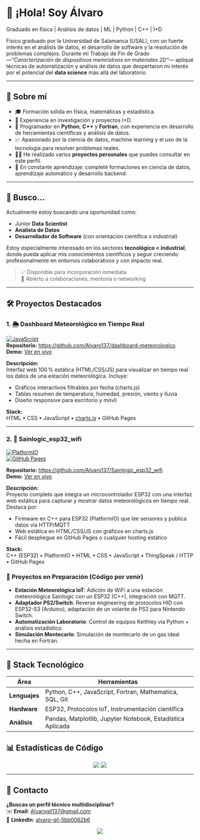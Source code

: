 # 👋 ¡Hola! Soy Álvaro
Graduado en física | Análisis de datos | ML | Python | C++ | I+D

Físico graduado por la Universidad de Salamanca (USAL), con un fuerte interés en el análisis de datos, el desarrollo de software y la resolución de problemas complejos. Durante mi Trabajo de Fin de Grado —*“Caracterización de dispositivos memristivos en materiales 2D”*— apliqué técnicas de automatización y análisis de datos que despertaron mi interés por el potencial del **data science** más allá del laboratorio.

---

## 🧠 Sobre mí

- 🎓 Formación sólida en física, matemáticas y estadística.
- 🧪 Experiencia en investigación y proyectos I+D.
- 🧰 Programador en **Python**, **C++** y **Fortran**, con experiencia en desarrollo de herramientas científicas y análisis de datos.
- 📈 Apasionado por la ciencia de datos, machine learning y el uso de la tecnología para resolver problemas reales.
- 🧑‍💻 He realizado varios **proyectos personales** que puedes consultar en este perfil.
- 🧠 En constante aprendizaje: completé formaciones en ciencia de datos, aprendizaje automático y desarrollo backend.

---

## 🎯 Busco...

Actualmente estoy buscando una oportunidad como:

- Junior **Data Scientist**
- **Analista de Datos**
- **Desarrollador de Software** (con orientación científica o industrial)

Estoy especialmente interesado en los sectores **tecnológico** e **industrial**, donde pueda aplicar mis conocimientos científicos y seguir creciendo profesionalmente en entornos colaborativos y con impacto real.

> ✅ Disponible para incorporación inmediata  
> 🤝 Abierto a colaboraciones, mentoría o networking  


---


## 🛠️ Proyectos Destacados  

### 1. 🌦️ Dashboard Meteorológico en Tiempo Real  
[![JavaScript](https://img.shields.io/badge/JavaScript-Visualización_de_Datos-yellow?logo=javascript)](https://alvaro137.github.io/Sainlogic_esp32_wifi/)  
**Repositorio:** https://github.com/Alvaro137/dashboard-meteorologico  
**Demo:** [Ver en vivo](https://alvaro137.github.io/Sainlogic_esp32_wifi/)  

**Descripción:**  
Interfaz web 100 % estática (HTML/CSS/JS) para visualizar en tiempo real los datos de una estación meteorológica. Incluye:

- Gráficos interactivos filtrables por fecha (charts.js)  
- Tablas resumen de temperatura, humedad, presión, viento y lluvia  
- Diseño responsive para escritorio y móvil  

**Stack:**  
HTML • CSS • JavaScript • [charts.js](https://www.chartjs.org/) • GitHub Pages  

---

### 2. 📡 Sainlogic_esp32_wifi  
[![PlatformIO](https://img.shields.io/badge/PlatformIO-Firmware-blue?logo=platformio)](https://github.com/Alvaro137/Sainlogic_esp32_wifi)  
[![GitHub Pages](https://img.shields.io/badge/GitHub%20Pages-Web-green)](https://alvaro137.github.io/Sainlogic_esp32_wifi/)  

**Repositorio:** https://github.com/Alvaro137/Sainlogic_esp32_wifi  
**Demo:** [Ver en vivo](https://alvaro137.github.io/Sainlogic_esp32_wifi/)  

**Descripción:**  
Proyecto completo que integra un microcontrolador ESP32 con una interfaz web estática para capturar y mostrar datos meteorológicos en tiempo real. Destaca por:

- Firmware en C++ para ESP32 (PlatformIO) que lee sensores y publica datos vía HTTP/MQTT  
- Web estática en HTML/CSS/JS con gráficos en charts.js  
- Fácil despliegue en GitHub Pages o cualquier hosting estático  

**Stack:**  
C++ (ESP32) • PlatformIO • HTML • CSS • JavaScript • ThingSpeak / HTTP • GitHub Pages  


### 🚧 **Proyectos en Preparación (Código por venir)**  
- **Estación Meteorológica IoT**: Adición de WiFi a una estación meteorológica Sainlogic con un ESP32 (C++), integración con MQTT.  
- **Adaptador PS2/Switch**: Reverse engineering de protocolos HID con ESP32-S3 (Arduino), adaptación de un volante de PS2 para Nintendo Switch.  
- **Automatización Laboratorio**: Control de equipos Keithley via Python + análisis estadístico.
- **Simulación Montecarlo**: Simulación de montecarlo de un gas ideal hecha en Fortran.  

---

## 🔌 Stack Tecnológico  
| **Área**            | **Herramientas**                                                                 |
|----------------------|---------------------------------------------------------------------------------|
| **Lenguajes**        | Python, C++, JavaScript, Fortran, Mathematica, SQL, Git                       |
| **Hardware**         | ESP32, Protocolos IoT, Instrumentación científica                             |
| **Análisis**         | Pandas, Matplotlib, Jupyter Notebook, Estadística Aplicada                    |

## 📊 Estadísticas de Código  
<div align="center">  
  <img src="https://github-readme-stats.vercel.app/api?username=Alvaro137&show_icons=true&theme=dark&hide_border=true"/>  
  <img src="https://github-readme-stats.vercel.app/api/top-langs/?username=Alvaro137&layout=compact&theme=dark&hide_border=true"/>  
</div>  

---

## 📩 Contacto  
**¿Buscas un perfil técnico multidisciplinar?**  
✉️ **Email**: [Alvarogil137@gmail.com](mailto:Alvarogil137@gmail.com)  
💼 **LinkedIn**: [alvaro-gil-5bb0062b6](linkedin.com/in/alvaro-gil-5bb0062b6)  

<p align="center">
  <img src="https://capsule-render.vercel.app/api?type=waving&color=gradient&height=80&section=footer"/>
</p>
